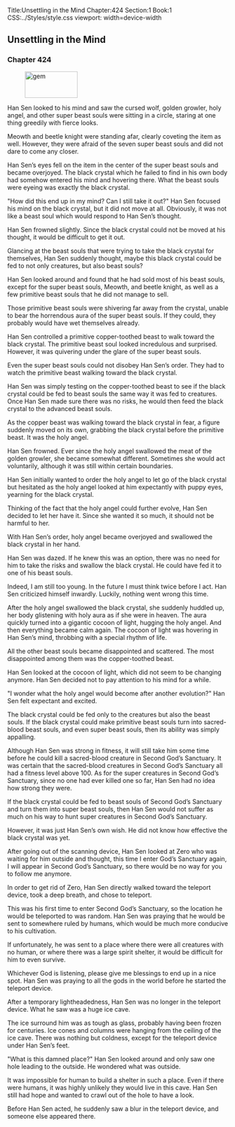 Title:Unsettling in the Mind 
Chapter:424 
Section:1 
Book:1 
CSS:../Styles/style.css 
viewport: width=device-width
  
## Unsettling in the Mind
### Chapter 424
  
<figure>
	<img src="../Images/gem.gif" alt="gem" id="gem" width="120" height="60" />
</figure>
  

  
Han Sen looked to his mind and saw the cursed wolf, golden growler, holy angel, and other super beast souls were sitting in a circle, staring at one thing greedily with fierce looks.

Meowth and beetle knight were standing afar, clearly coveting the item as well. However, they were afraid of the seven super beast souls and did not dare to come any closer.

Han Sen’s eyes fell on the item in the center of the super beast souls and became overjoyed. The black crystal which he failed to find in his own body had somehow entered his mind and hovering there. What the beast souls were eyeing was exactly the black crystal.

"How did this end up in my mind? Can I still take it out?" Han Sen focused his mind on the black crystal, but it did not move at all. Obviously, it was not like a beast soul which would respond to Han Sen’s thought.

Han Sen frowned slightly. Since the black crystal could not be moved at his thought, it would be difficult to get it out.

Glancing at the beast souls that were trying to take the black crystal for themselves, Han Sen suddenly thought, maybe this black crystal could be fed to not only creatures, but also beast souls?

Han Sen looked around and found that he had sold most of his beast souls, except for the super beast souls, Meowth, and beetle knight, as well as a few primitive beast souls that he did not manage to sell.

Those primitive beast souls were shivering far away from the crystal, unable to bear the horrendous aura of the super beast souls. If they could, they probably would have wet themselves already.

Han Sen controlled a primitive copper-toothed beast to walk toward the black crystal. The primitive beast soul looked incredulous and surprised. However, it was quivering under the glare of the super beast souls.

Even the super beast souls could not disobey Han Sen’s order. They had to watch the primitive beast walking toward the black crystal.

Han Sen was simply testing on the copper-toothed beast to see if the black crystal could be fed to beast souls the same way it was fed to creatures. Once Han Sen made sure there was no risks, he would then feed the black crystal to the advanced beast souls.

As the copper beast was walking toward the black crystal in fear, a figure suddenly moved on its own, grabbing the black crystal before the primitive beast. It was the holy angel.

Han Sen frowned. Ever since the holy angel swallowed the meat of the golden growler, she became somewhat different. Sometimes she would act voluntarily, although it was still within certain boundaries.

Han Sen initially wanted to order the holy angel to let go of the black crystal but hesitated as the holy angel looked at him expectantly with puppy eyes, yearning for the black crystal.

Thinking of the fact that the holy angel could further evolve, Han Sen decided to let her have it. Since she wanted it so much, it should not be harmful to her.

With Han Sen’s order, holy angel became overjoyed and swallowed the black crystal in her hand.

Han Sen was dazed. If he knew this was an option, there was no need for him to take the risks and swallow the black crystal. He could have fed it to one of his beast souls.

Indeed, I am still too young. In the future I must think twice before I act. Han Sen criticized himself inwardly. Luckily, nothing went wrong this time.

After the holy angel swallowed the black crystal, she suddenly huddled up, her body glistening with holy aura as if she were in heaven. The aura quickly turned into a gigantic cocoon of light, hugging the holy angel. And then everything became calm again. The cocoon of light was hovering in Han Sen’s mind, throbbing with a special rhythm of life.

All the other beast souls became disappointed and scattered. The most disappointed among them was the copper-toothed beast.

Han Sen looked at the cocoon of light, which did not seem to be changing anymore. Han Sen decided not to pay attention to his mind for a while.

"I wonder what the holy angel would become after another evolution?" Han Sen felt expectant and excited.

The black crystal could be fed only to the creatures but also the beast souls. If the black crystal could make primitive beast souls turn into sacred-blood beast souls, and even super beast souls, then its ability was simply appalling.

Although Han Sen was strong in fitness, it will still take him some time before he could kill a sacred-blood creature in Second God’s Sanctuary. It was certain that the sacred-blood creatures in Second God’s Sanctuary all had a fitness level above 100. As for the super creatures in Second God’s Sanctuary, since no one had ever killed one so far, Han Sen had no idea how strong they were.

If the black crystal could be fed to beast souls of Second God’s Sanctuary and turn them into super beast souls, then Han Sen would not suffer as much on his way to hunt super creatures in Second God’s Sanctuary.

However, it was just Han Sen’s own wish. He did not know how effective the black crystal was yet.

After going out of the scanning device, Han Sen looked at Zero who was waiting for him outside and thought, this time I enter God’s Sanctuary again, I will appear in Second God’s Sanctuary, so there would be no way for you to follow me anymore.

In order to get rid of Zero, Han Sen directly walked toward the teleport device, took a deep breath, and chose to teleport.

This was his first time to enter Second God’s Sanctuary, so the location he would be teleported to was random. Han Sen was praying that he would be sent to somewhere ruled by humans, which would be much more conducive to his cultivation.

If unfortunately, he was sent to a place where there were all creatures with no human, or where there was a large spirit shelter, it would be difficult for him to even survive.

Whichever God is listening, please give me blessings to end up in a nice spot. Han Sen was praying to all the gods in the world before he started the teleport device.

After a temporary lightheadedness, Han Sen was no longer in the teleport device. What he saw was a huge ice cave.

The ice surround him was as tough as glass, probably having been frozen for centuries. Ice cones and columns were hanging from the ceiling of the ice cave. There was nothing but coldness, except for the teleport device under Han Sen’s feet.

"What is this damned place?" Han Sen looked around and only saw one hole leading to the outside. He wondered what was outside.

It was impossible for human to build a shelter in such a place. Even if there were humans, it was highly unlikely they would live in this cave. Han Sen still had hope and wanted to crawl out of the hole to have a look.

Before Han Sen acted, he suddenly saw a blur in the teleport device, and someone else appeared there.